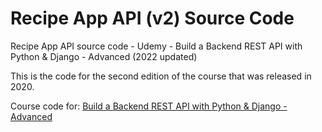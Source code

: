 # Recipe App API (v2) Source Code

Recipe App API source code - Udemy - Build a Backend REST API with Python &amp; Django - Advanced (2022 updated)

This is the code for the second edition of the course that was released in 2020.

Course code for: [Build a Backend REST API with Python &amp; Django - Advanced](https://londonapp.dev/c2)
